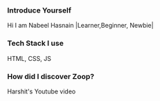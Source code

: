 ### Introduce Yourself
Hi I am Nabeel Hasnain
|Learner,Beginner, Newbie|

### Tech Stack I use
HTML, CSS, JS

### How did I discover Zoop?
Harshit's Youtube video
